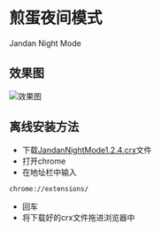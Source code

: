 # 煎蛋夜间模式

Jandan Night Mode

## 效果图

![效果图](http://wx2.sinaimg.cn/mw690/006Ri9Ljgy1ft3z4igy51j30zk0m8wqc.jpg)

## 离线安装方法

* 下载[JandanNightMode1.2.4.crx](https://github.com/wheatup/JandanNightMode/raw/master/JandanNightMode1.2.4.crx)文件
* 打开chrome
* 在地址栏中输入
```
chrome://extensions/
```
* 回车
* 将下载好的crx文件拖进浏览器中